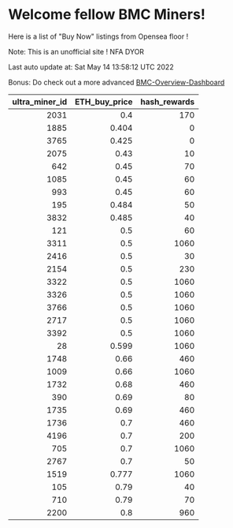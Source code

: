 # Welcome fellow BMC Miners!
Here is a list of "Buy Now" listings from Opensea floor !

Note: This is an unofficial site ! NFA DYOR

Last auto update at: Sat May 14 13:58:12 UTC 2022

Bonus: Do check out a more advanced [BMC-Overview-Dashboard](https://dune.com/defifunk/BMC-Overview-Dashboard)


|   ultra_miner_id |   ETH_buy_price |   hash_rewards |
|-----------------:|----------------:|---------------:|
|             2031 |           0.4   |            170 |
|             1885 |           0.404 |              0 |
|             3765 |           0.425 |              0 |
|             2075 |           0.43  |             10 |
|              642 |           0.45  |             70 |
|             1085 |           0.45  |             60 |
|              993 |           0.45  |             60 |
|              195 |           0.484 |             50 |
|             3832 |           0.485 |             40 |
|              121 |           0.5   |             60 |
|             3311 |           0.5   |           1060 |
|             2416 |           0.5   |             30 |
|             2154 |           0.5   |            230 |
|             3322 |           0.5   |           1060 |
|             3326 |           0.5   |           1060 |
|             3766 |           0.5   |           1060 |
|             2717 |           0.5   |           1060 |
|             3392 |           0.5   |           1060 |
|               28 |           0.599 |           1060 |
|             1748 |           0.66  |            460 |
|             1009 |           0.66  |           1060 |
|             1732 |           0.68  |            460 |
|              390 |           0.69  |             80 |
|             1735 |           0.69  |            460 |
|             1736 |           0.7   |            460 |
|             4196 |           0.7   |            200 |
|              705 |           0.7   |           1060 |
|             2767 |           0.7   |             50 |
|             1519 |           0.777 |           1060 |
|              105 |           0.79  |             40 |
|              710 |           0.79  |             70 |
|             2200 |           0.8   |            960 |